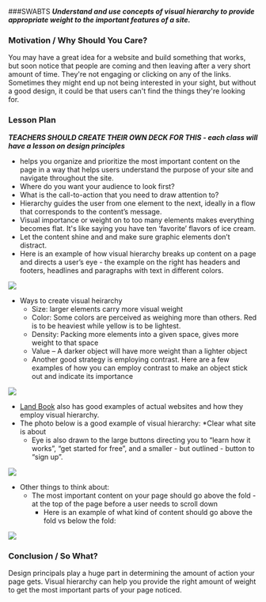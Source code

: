 ###SWABTS
***Understand and use concepts of visual hierarchy to provide appropriate weight to the important features of a site.*** 

### Motivation / Why Should You Care?
You may have a great idea for a website and build something that works, but soon notice that people are coming and then leaving after a very short amount of time. They're not engaging or clicking on any of the links. Sometimes they might end up not being interested in your sight, but without a good design, it could be that users can't find the things they're looking for.

### Lesson Plan
***TEACHERS SHOULD CREATE THEIR OWN DECK FOR THIS - each class will have a lesson on design principles***
* helps you organize and prioritize the most important content on the page in a way that helps users understand the purpose of your site and navigate throughout the site.
* Where do you want your audience to look first? 
* What is the call-to-action that you need to draw attention to?
* Hierarchy guides the user from one element to the next, ideally in a flow that corresponds to the content’s message. 
* Visual importance or weight on to too many elements makes everything becomes flat. It's like saying you have ten ‘favorite’ flavors of ice cream. 
* Let the content shine and and make sure graphic elements don’t distract.
* Here is an example of how visual hierarchy breaks up content on a page and directs a user’s eye - the example on the right has headers and footers, headlines and paragraphs with text in different colors.
  
<img src="https://s3.amazonaws.com/after-school-assets/visual-hierarchy-text.png">

* Ways to create visual heirarchy 
  * Size: larger elements carry more visual weight
  * Color: Some colors are perceived as weighing more than others. Red is to be heaviest while yellow is to be lightest.
  * Density: Packing more elements into a given space, gives more weight to that space
  * Value – A darker object will have more weight than a lighter object
  * Another good strategy is employing contrast. Here are a few examples of how you can employ contrast to make an object stick out and indicate its importance
  
<img src="https://s3.amazonaws.com/after-school-assets/simple_contrasts-1.png">

* [Land Book](http://land-book.com/) also has good examples of actual websites and how they employ visual hierarchy.
* The photo below is a good example of visual hierarchy:
  *Clear what site is about
  * Eye is also drawn to the large buttons directing you to “learn how it works”, “get started for free”, and a smaller - but outlined - button to “sign up”.

<img src="https://s3.amazonaws.com/after-school-assets/visual-hierarchy-example.png">

* Other things to think about:
  * The most important content on your page should go above the fold - at the top of the page before a user needs to scroll down
    * Here is an example of what kind of content should go above the fold vs below the fold:

<img src="https://s3.amazonaws.com/after-school-assets/visual-hierarchy-above-the-fold.png">

### Conclusion / So What?
Design principals play a huge part in determining the amount of action your page gets. Visual hierarchy can help you provide the right amount of weight to get the most important parts of your page noticed.


